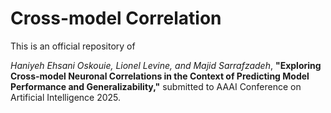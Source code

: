 # Cross-model Correlation

This is an official repository of

_Haniyeh Ehsani Oskouie, Lionel Levine, and Majid Sarrafzadeh_, **"Exploring Cross-model Neuronal Correlations in the Context of Predicting Model
Performance and Generalizability,"** submitted to AAAI Conference on Artificial Intelligence 2025.
